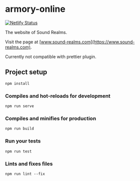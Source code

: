 # armory-online

[![Netlify Status](https://api.netlify.com/api/v1/badges/454468ff-0aa0-4c6b-8ae4-ea131afddb11/deploy-status)](https://app.netlify.com/sites/sound-realms/deploys)

The website of Sound Realms.

Visit the page at [www.sound-realms.com](https://www.sound-realms.com).

Currently not compatible with prettier plugin.

## Project setup
```
npm install
```

### Compiles and hot-reloads for development
```
npm run serve
```

### Compiles and minifies for production
```
npm run build
```

### Run your tests
```
npm run test
```

### Lints and fixes files
```
npm run lint --fix
```
